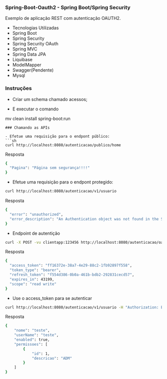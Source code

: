 ### Spring-Boot-Oauth2 - Spring Boot/Spring Security
Exemplo de aplicação REST com autenticação OAUTH2.

- Tecnologias Utilizadas
- Spring Boot
- Spring Security
- Spring Security OAuth
- Spring MVC
- Spring Data JPA
- Liquibase
- ModelMapper
- Swagger(Pendente)
- Mysql

### Instruções

- Criar um schema chamado acessos;

- E executar o comando 

mv clean install spring-boot:run
```
### Chamando as APIs

- Efetue uma requisição para o endpont público:
```sh
curl http://localhost:8080/autenticacao/publico/home
```
Resposta
```sh
{
  "Pagina": "Página sem segurança!!!!"
}
```

- Efetue uma requisição para o endpont protegido:

```sh
curl http://localhost:8080/autenticacao/v1/usuario
```
Resposta 
```sh
{
  "error": "unauthorized",
  "error_description": "An Authentication object was not found in the SecurityContext"
}
```

- Endpoint de autentição
```sh
curl -X POST -vu clientapp:123456 http://localhost:8080/autenticacao/oauth/token -H "Accept: application/json" -d "password=123&username=teste&grant_type=password&scope=read%20write&client_secret=123456&client_id=clientapp"

```

Resposta
```sh
{
  "access_token": "ff16372e-38a7-4e29-88c2-1fb92897f558",
  "token_type": "bearer",
  "refresh_token": "f554d386-0b0a-461b-bdb2-292831cecd57",
  "expires_in": 43199,
  "scope": "read write"
}
```

- Use o access_token para se autenticar
```sh
curl http://localhost:8080/autenticacao/v1/usuario -H "Authorization: Bearer ff16372e-38a7-4e29-88c2-1fb92897f558"
```
Resposta 
```sh
{
    "nome": "teste",
    "userName": "teste",
    "enabled": true,
    "permissoes": [
        {
            "id": 1,
            "descricao": "ADM"
        }
    ]
}
```



